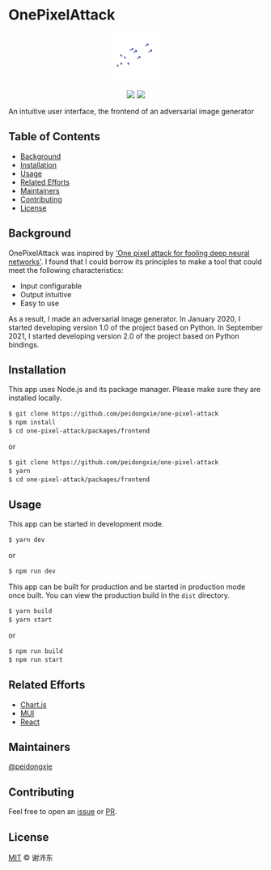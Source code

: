 # OnePixelAttack

<p align="center">
  <img src="https://raw.githubusercontent.com/peidongxie/one-pixel-attack/main/packages/frontend/public/static/logo/logo-96.png">
</p>
<p align="center">
  <img src="https://img.shields.io/github/license/peidongxie/one-pixel-attack" />
  <img src="https://img.shields.io/github/package-json/v/peidongxie/one-pixel-attack" />
</p>

An intuitive user interface, the frontend of an adversarial image generator

## Table of Contents

- [Background](#background)
- [Installation](#installation)
- [Usage](#usage)
- [Related Efforts](#related-efforts)
- [Maintainers](#maintainers)
- [Contributing](#contributing)
- [License](#license)

## Background

OnePixelAttack was inspired by ['One pixel attack for fooling deep neural networks'](https://arxiv.org/abs/1710.08864). I found that I could borrow its principles to make a tool that could meet the following characteristics:

- Input configurable
- Output intuitive
- Easy to use

As a result, I made an adversarial image generator. In January 2020, I started developing version 1.0 of the project based on Python. In September 2021, I started developing version 2.0 of the project based on Python bindings.

## Installation

This app uses Node.js and its package manager. Please make sure they are installed locally.

```sh
$ git clone https://github.com/peidongxie/one-pixel-attack
$ npm install
$ cd one-pixel-attack/packages/frontend
```

or

```sh
$ git clone https://github.com/peidongxie/one-pixel-attack
$ yarn
$ cd one-pixel-attack/packages/frontend
```

## Usage

This app can be started in development mode.

```sh
$ yarn dev
```

or

```sh
$ npm run dev
```

This app can be built for production and be started in production mode once built. You can view the production build in the `dist` directory.

```sh
$ yarn build
$ yarn start
```

or

```sh
$ npm run build
$ npm run start
```

## Related Efforts

- [Chart.js](https://github.com/chartjs/Chart.js)
- [MUI](https://github.com/mui-org/material-ui)
- [React](https://github.com/facebook/react)

## Maintainers

[@peidongxie](https://github.com/peidongxie)

## Contributing

Feel free to open an [issue](https://github.com/peidongxie/one-pixel-attack/issues/new) or [PR](https://github.com/peidongxie/one-pixel-attack/compare).

## License

[MIT](LICENSE) © 谢沛东
